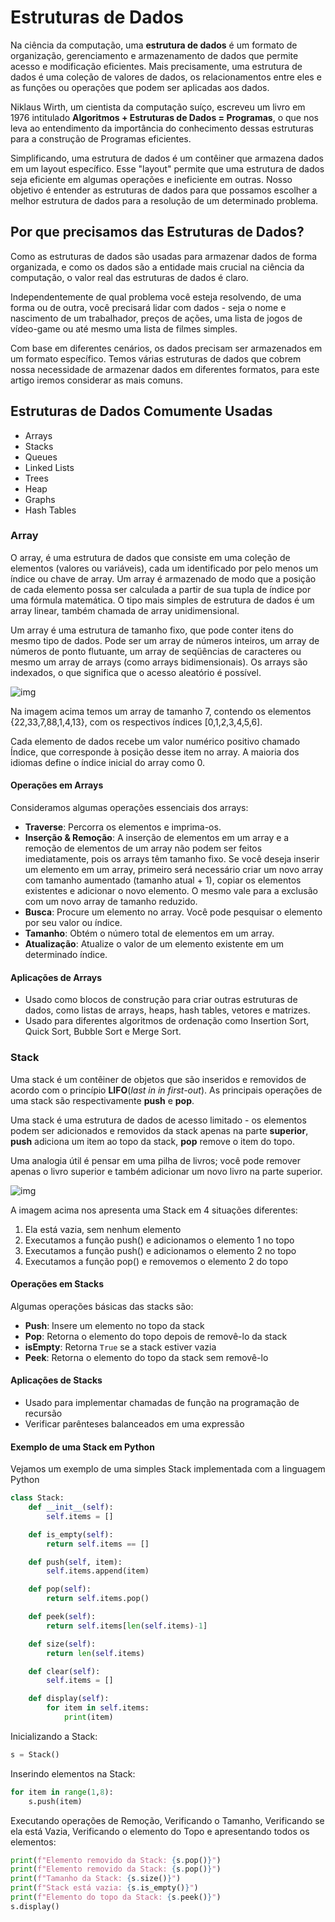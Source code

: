 # Estruturas de Dados

Na ciência da computação, uma **estrutura de dados** é um formato de organização, gerenciamento e armazenamento de dados que permite acesso e modificação eficientes. Mais precisamente, uma estrutura de dados é uma coleção de valores de dados, os relacionamentos entre eles e as funções ou operações que podem ser aplicadas aos dados.

Niklaus Wirth, um cientista da computação suíço, escreveu um livro em 1976 intitulado **Algoritmos + Estruturas de Dados = Programas**, o que nos leva ao entendimento da importância do conhecimento dessas estruturas para a construção de Programas eficientes.

Simplificando, uma estrutura de dados é um contêiner que armazena dados em um layout específico. Esse "layout" permite que uma estrutura de dados seja eficiente em algumas operações e ineficiente em outras. Nosso objetivo é entender as estruturas de dados para que possamos escolher a melhor estrutura de dados para a resolução de um determinado problema.

## Por que precisamos das Estruturas de Dados?

Como as estruturas de dados são usadas para armazenar dados de forma organizada, e como os dados são a entidade mais crucial na ciência da computação, o valor real das estruturas de dados é claro.

Independentemente de qual problema você esteja resolvendo, de uma forma ou de outra, você precisará lidar com dados - seja o nome e nascimento de um trabalhador, preços de ações, uma lista de jogos de vídeo-game ou até mesmo uma lista de filmes simples.

Com base em diferentes cenários, os dados precisam ser armazenados em um formato específico. Temos várias estruturas de dados que cobrem nossa necessidade de armazenar dados em diferentes formatos, para este artigo iremos considerar as mais comuns.

## Estruturas de Dados Comumente Usadas

- Arrays
- Stacks
- Queues
- Linked Lists
- Trees
- Heap
- Graphs
- Hash Tables

### Array

O array, é uma estrutura de dados que consiste em uma coleção de elementos (valores ou variáveis), cada um identificado por pelo menos um índice ou chave de array. Um array é armazenado de modo que a posição de cada elemento possa ser calculada a partir de sua tupla de índice por uma fórmula matemática. O tipo mais simples de estrutura de dados é um array linear, também chamada de array unidimensional.

Um array é uma estrutura de tamanho fixo, que pode conter itens do mesmo tipo de dados. Pode ser um array de números inteiros, um array de números de ponto flutuante, um array de seqüências de caracteres ou mesmo um array de arrays (como arrays bidimensionais). Os arrays são indexados, o que significa que o acesso aleatório é possível.

![img](https://i.ibb.co/rtGmNnK/Array.png)

Na imagem acima temos um array de tamanho 7, contendo os elementos {22,33,7,88,1,4,13}, com os respectivos índices [0,1,2,3,4,5,6].

Cada elemento de dados recebe um valor numérico positivo chamado Índice, que corresponde à posição desse item no array. A maioria dos idiomas define o índice inicial do array como 0.

#### Operações em Arrays

Consideramos algumas operações essenciais dos arrays:

- **Traverse**: Percorra os elementos e imprima-os.
- **Inserção & Remoção**: A inserção de elementos em um array e a remoção de elementos de um array não podem ser feitos imediatamente, pois os arrays têm tamanho fixo. Se você deseja inserir um elemento em um array, primeiro será necessário criar um novo array com tamanho aumentado (tamanho atual + 1), copiar os elementos existentes e adicionar o novo elemento. O mesmo vale para a exclusão com um novo array de tamanho reduzido.
- **Busca**: Procure um elemento no array. Você pode pesquisar o elemento por seu valor ou índice.
- **Tamanho**: Obtém o número total de elementos em um array.
- **Atualização**: Atualize o valor de um elemento existente em um determinado índice.

#### Aplicações de Arrays

- Usado como blocos de construção para criar outras estruturas de dados, como listas de arrays, heaps, hash tables, vetores e matrizes.
- Usado para diferentes algoritmos de ordenação como Insertion Sort, Quick Sort, Bubble Sort e Merge Sort.

### Stack

Uma stack é um contêiner de objetos que são inseridos e removidos de acordo com o princípio **LIFO**(*last in in first-out*). As principais operações de uma stack são respectivamente **push** e **pop**. 

Uma stack é uma estrutura de dados de acesso limitado - os elementos podem ser adicionados e removidos da stack apenas na parte **superior**, **push** adiciona um item ao topo da stack, **pop** remove o item do topo. 

Uma analogia útil é pensar em uma pilha de livros; você pode remover apenas o livro superior e também adicionar um novo livro na parte superior.

![img](https://i.ibb.co/2gVKvYx/Stack.png)

A imagem acima nos apresenta uma Stack em 4 situações diferentes:

1. Ela está vazia, sem nenhum elemento
2. Executamos a função push() e adicionamos o elemento 1 no topo
3. Executamos a função push() e adicionamos o elemento 2 no topo
4. Executamos a função pop() e removemos o elemento 2 do topo

#### Operações em Stacks

Algumas operações básicas das stacks são:

- **Push**: Insere um elemento no topo da stack
- **Pop**: Retorna o elemento do topo depois de removê-lo da stack
- **isEmpty**: Retorna `True` se a stack estiver vazia
- **Peek**: Retorna o elemento do topo da stack sem removê-lo

#### Aplicações de Stacks

- Usado para implementar chamadas de função na programação de recursão
- Verificar parênteses balanceados em uma expressão

#### Exemplo de uma Stack em Python

Vejamos um exemplo de uma simples Stack implementada com a linguagem Python

```python
class Stack:
	def __init__(self):
		self.items = []

	def is_empty(self):
		return self.items == []

	def push(self, item):
		self.items.append(item)

	def pop(self):
		return self.items.pop()

	def peek(self):
		return self.items[len(self.items)-1]

	def size(self):
		return len(self.items)

	def clear(self):
		self.items = []

	def display(self):
		for item in self.items:
			print(item)
```

Inicializando a Stack:

```python
s = Stack()
```

Inserindo elementos na Stack:

```python
for item in range(1,8):
	s.push(item)
```

Executando operações de Remoção, Verificando o Tamanho, Verificando se ela está Vazia, Verificando o elemento do Topo e apresentando todos os elementos:

```python
print(f"Elemento removido da Stack: {s.pop()}")
print(f"Elemento removido da Stack: {s.pop()}")
print(f"Tamanho da Stack: {s.size()}")
print(f"Stack está vazia: {s.is_empty()}")
print(f"Elemento do topo da Stack: {s.peek()}")
s.display()
```